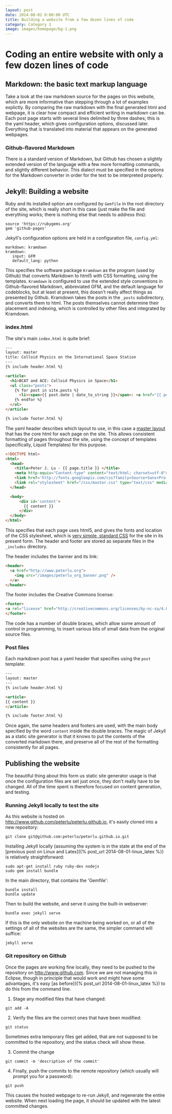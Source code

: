 ```yaml
---
layout: post
date: 2014-08-02 0:00:00 UTC
title: Building a website from a few dozen lines of code
category: Category 1
image: images/homepage/bg-1.png
---
```


# Coding an entire website with only a few dozen lines of code

## Markdown: the basic text markup language

Take a look at the raw markdown source for the pages on this website, which are more informative than stepping through a lot of examples explictly. By comparing the raw markdown with the final generated html and webpage, it is clear how compact and efficient writing in markdown can be. Each post page starts with several lines delimited by three dashes; this is the yaml header, which gives configuration options, discussed later. Everything that is translated into material that appears on the generated webpages.

### Github-flavored Markdown

There is a standard version of Markdown, but Github has chosen a slightly extended version of the language with a few more formatting commands, and slightly different behavior. This dialect must be specified in the options for the Markdown converter in order for the text to be interpreted properly.

## Jekyll: Building a website

Ruby and its installed option are configured by `Gemfile` in the root directory of the site, which is really short in this case (just make the file and everything works; there is nothing else that needs to address this):

~~~
source 'https://rubygems.org'
gem 'github-pages'
~~~

Jekyll's configuration options are held in a configuration file, `config.yml`:

~~~
markdown: kramdown
kramdown:
   input: GFM
   default_lang: python
~~~

This specifies the software package `Kramdown` as the program (used by Github) that converts Markdown to html5 with CSS formatting, using the templates. `Kramdown` is configured to use the extended style conventions in Github-flavored Markdown, abbreviated GFM, and the default language for codeblocks, but at least at present, this doesn't really affect things as presented by Github. Kramdown takes the posts in the `_posts` subdirectory, and converts them to html. The posts themselves cannot determine their placement and indexing, which is controlled by other files and integrated by Kramdown.

### index.html

The site's main `index.html` is quite brief:

~~~html
---
layout: master
title: Colloid Physics on the International Space Station
---
{% include header.html %}

<article>
  <h1>BCAT and ACE: Colloid Physics in Space</h1>
  <ul class="posts">
    {% for post in site.posts %}
      <li><span>{{ post.date | date_to_string }}</span>: <a href="{{ post.url }}">{{ post.title }}</a></li>
    {% endfor %}
  </ul>
</article> 

{% include footer.html %}
~~~

The yaml header describes which layout to use, in this case a [master layout](/_layouts/master.html) that has the core html for each page on the site. This allows consistent formatting of pages throughout the site, using the concept of templates (specifically, Liquid Templates) for this purpose.

~~~html
<!DOCTYPE html>
<html>
  <head>
    <title>Peter J. Lu - {{ page.title }} </title>
    <meta http-equiv="Content-type" content="text/html; charset=utf-8">
    <link href='http://fonts.googleapis.com/css?family=Source+Sans+Pro' rel='stylesheet' type='text/css'>
    <link rel="stylesheet" href="/css/master.css" type="text/css" media="screen" charset="utf-8"/>
  </head>

  <body>
      <div id='content'>
        {{ content }}
      </div>
  </body>
</html>
~~~

This specifies that each page uses html5, and gives the fonts and location of the CSS stylesheet, which is [very simple, standard CSS](/css/master.css) for the site in its present form. The header and footer are stored as separate files in the `_includes` directory.

The header includes the banner and its link:

~~~html
<header>
  <a href="http://www.peterlu.org">
    <img src="/images/peterlu_org_banner.png" />
  </a>
</header>
~~~

The footer includes the Creative Commons license:

~~~html
<footer>
<a rel="license" href="http://creativecommons.org/licenses/by-nc-sa/4.0/"><img alt="Creative Commons License" style="border-width:0" src="http://i.creativecommons.org/l/by-nc-sa/4.0/80x15.png" /></a><br />This work by <a xmlns:cc="http://creativecommons.org/ns#" href="http://www.colloids.org" property="cc:attributionName" rel="cc:attributionURL">Peter J. Lu</a> is licensed under a <a rel="license" href="http://creativecommons.org/licenses/by-nc-sa/4.0/">Creative Commons Attribution-NonCommercial-ShareAlike 4.0 International License</a>.
</footer>
~~~

The code has a number of double braces, which allow some amount of control in programming, to insert various bits of small data from the original source files.

### Post files

Each markdown post has a yaml header that specifies using the `post` template:

~~~html
---
layout: master
---
{% include header.html %}

<article>
{{ content }}
</article>

{% include footer.html %}
~~~

Once again, the same headers and footers are used, with the main body specified by the word `content` inside the double braces. The magic of Jekyll as a static site generator is that it knows to put the contents of the converted markdown there, and preserve all of the rest of the formatting consistently for all pages.

## Publishing the website

The beautiful thing about this form us static site generator usage is that once the configuration files are set just once, they don't really have to be changed. All of the time spent is therefore focused on content generation, and testing.

### Running Jekyll locally to test the site

As this website is hosted on http://www.github.com/peterlu/peterlu.github.io, it's easily cloned into a new repository:

~~~
git clone git@github.com:peterlu/peterlu.github.io.git
~~~

Installing Jekyll locally (assuming the system is in the state at the end of the [previous post on Linux and Latex]({% post_url 2014-08-01-linux_latex %}) is relatively straightforward:

~~~
sudo apt-get install ruby ruby-dev nodejs
sudo gem install bundle
~~~

In the main directory, that contains the 'Gemfile':

~~~
bundle install
bundle update
~~~

Then to build the website, and serve it using the built-in webserver:

~~~
bundle exec jekyll serve
~~~

If this is the only website on the machine being worked on, or all of the settings of all of the websites are the same, the simpler command will suffice:

~~~
jekyll serve
~~~

### Git repository on Github

Once the pages are working fine locally, they need to be pushed to the repository on <http://www.github.com>. Since we are not managing this in Eclipse, though in principle that would work and might have some advantages, it's easy [as before]({% post_url 2014-08-01-linux_latex %}) to do this from the command line.

1. Stage any modified files that have changed:

~~~
git add -A
~~~

2. Verify the files are the correct ones that have been modified:

~~~
git status
~~~

Sometimes extra temporary files get added, that are not supposed to be committed to the repository, and the status check will show these.

3. Commit the change

~~~
git commit -m 'description of the commit'
~~~

4. Finally, push the commits to the remote repository (which usually will prompt you for a password):

~~~
git push
~~~

This causes the hosted webpage to re-run Jekyll, and regenerate the entire website. When next loading the page, it should be updated with the latest committed changes.


